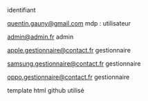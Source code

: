 identifiant


quentin.gauny@gmail.com
mdp : utilisateur


admin@admin.fr
admin

apple.gestionnaire@contact.fr
gestionnaire

samsung.gestionnaire@contact.fr
gestionnaire

oppo.gestionnaire@contact.fr
gestionnaire


template html github utilisé